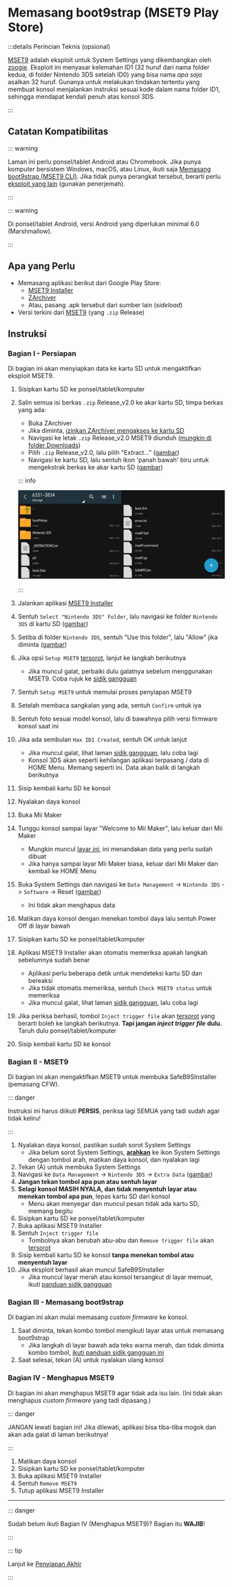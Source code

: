 # Memasang boot9strap (MSET9 Play Store)

:::details Perincian Teknis (opsional)

[MSET9](https://github.com/zoogie/MSET9) adalah eksploit untuk System Settings yang dikembangkan oleh [zoogie](https://github.com/zoogie). Eksploit ini menyasar kelemahan ID1 (32 huruf dari nama folder kedua, di folder Nintendo 3DS setelah ID0) yang bisa nama _apa saja_ asalkan 32 huruf. Gunanya untuk melakukan tindakan tertentu yang membuat konsol menjalankan instruksi sesuai kode dalam nama folder ID1, sehingga mendapat kendali penuh atas konsol 3DS.

:::

## Catatan Kompatibilitas

::: warning

Laman ini perlu ponsel/tablet Android atau Chromebook. Jika punya komputer bersistem Windows, macOS, atau Linux, ikuti saja [Memasang boot9strap (MSET9 CLI)](installing-boot9strap-\(mset9-cli\)). Jika tidak punya perangkat tersebut, berarti perlu [eksploit yang lain](https://wiki.hacks.guide/wiki/3DS:Alternate_Exploits) (gunakan penerjemah).

:::

::: warning

Di ponsel/tablet Android, versi Android yang diperlukan minimal 6.0 (Marshmallow).

:::

## Apa yang Perlu

- Memasang aplikasi berikut dari Google Play Store:
  - [MSET9 Installer](https://play.google.com/store/apps/details?id=moe.saru.homebrew.console3ds.mset9_installer_android)
  - [ZArchiver](https://play.google.com/store/apps/details?id=ru.zdevs.zarchiver)
  - Atau, pasang .apk tersebut dari sumber lain (_sideload_)
- Versi terkini dari [MSET9](https://github.com/zoogie/MSET9/releases/latest) (yang `.zip` Release)

## Instruksi

### Bagian I - Persiapan

Di bagian ini akan menyiapkan data ke kartu SD untuk mengaktifkan eksploit MSET9.

1. Sisipkan kartu SD ke ponsel/tablet/komputer

2. Salin semua isi berkas `.zip` Release_v2.0 ke akar kartu SD, timpa berkas yang ada:

   - Buka ZArchiver
   - Jika diminta, [izinkan ZArchiver mengakses ke kartu SD](/images/screenshots/mset9/zarchiver-allow.png)
   - Navigasi ke letak `.zip` Release_v2.0 MSET9 diunduh ([mungkin di folder Downloads](/images/screenshots/mset9/zarchiver-zip-location.png))
   - Pilih `.zip` Release_v2.0, lalu pilih "Extract..." ([gambar](/images/screenshots/mset9/zarchiver-extract-1.png))
   - Navigasi ke kartu SD, lalu sentuh ikon 'panah bawah' biru untuk mengekstrak berkas ke akar kartu SD ([gambar](/images/screenshots/mset9/zarchiver-extract-2.png))

   ::: info

   ![](/images/screenshots/mset9/mset9-root-layout-android.png)

   :::

3. Jalankan aplikasi [MSET9 Installer](/images/screenshots/mset9/mset9-setup-android.png)

4. Sentuh `Select "Nintendo 3DS" Folder`, lalu navigasi ke folder `Nintendo 3DS` di kartu SD ([gambar](/images/screenshots/mset9/select-mset9-folder-1.png))

5. Setiba di folder `Nintendo 3DS`, sentuh "Use this folder", lalu "Allow" jika diminta ([gambar](/images/screenshots/mset9/select-mset9-folder-2.png))

6. Jika opsi `Setup MSET9` [tersorot](/images/screenshots/mset9/setup-mset9-highlighted.png), lanjut ke langkah berikutnya
   - Jika muncul galat, perbaiki dulu galatnya sebelum menggunakan MSET9. Coba rujuk ke [sidik gangguan](troubleshooting-mset9)

7. Sentuh `Setup MSET9` untuk memulai proses penyiapan MSET9

8. Setelah membaca sangkalan yang ada, sentuh `Confirm` untuk iya

9. Sentuh foto sesuai model konsol, lalu di bawahnya pilih versi firmware konsol saat ini

10. Jika ada sembulan `Hax ID1 Created`, sentuh OK untuk lanjut
    - Jika muncul galat, lihat laman [sidik gangguan](troubleshooting-mset9), lalu coba lagi
    - Konsol 3DS akan seperti kehilangan aplikasi terpasang / data di HOME Menu. Memang seperti ini. Data akan balik di langkah berikutnya

11. Sisip kembali kartu SD ke konsol

12. Nyalakan daya konsol

13. Buka Mii Maker

14. Tunggu konsol sampai layar "Welcome to Mii Maker", lalu keluar dari Mii Maker
    - Mungkin muncul [layar ini](/images/screenshots/mset9/mii-extdata.png), ini menandakan data yang perlu sudah dibuat
    - Jika hanya sampai layar Mii Maker biasa, keluar dari Mii Maker dan kembali ke HOME Menu

15. Buka System Settings dan navigasi ke `Data Management` -> `Nintendo 3DS` -> `Software` -> Reset ([gambar](/images/screenshots/database-reset.jpg))
    - Ini tidak akan menghapus data

16. Matikan daya konsol dengan menekan tombol daya lalu sentuh Power Off di layar bawah

17. Sisipkan kartu SD ke ponsel/tablet/komputer

18. Aplikasi MSET9 Installer akan otomatis memeriksa apakah langkah sebelumnya sudah benar
    - Aplikasi perlu beberapa detik untuk mendeteksi kartu SD dan bereaksi
    - Jika tidak otomatis memeriksa, sentuh `Check MSET9 status` untuk memeriksa
    - Jika muncul galat, lihat laman [sidik gangguan](troubleshooting-mset9), lalu coba lagi

19. Jika periksa berhasil, tombol `Inject trigger file` akan [tersorot](/images/screenshots/mset9/inject-trigger-highlighted.png) yang berarti boleh ke langkah berikutnya. **Tapi jangan _inject trigger file_ dulu.** Taruh dulu ponsel/tablet/komputer

20. Sisip kembali kartu SD ke konsol

### Bagian II - MSET9

Di bagian ini akan mengaktifkan MSET9 untuk membuka SafeB9SInstaller (pemasang CFW).

::: danger

Instruksi ini harus diikuti **PERSIS**, periksa lagi SEMUA yang tadi sudah agar tidak keliru!

:::

1. Nyalakan daya konsol, pastikan sudah sorot System Settings
   - Jika belum sorot System Settings, **[arahkan](/images/screenshots/mset9/hover-settings.png)** ke ikon System Settings dengan tombol arah, matikan daya konsol, dan nyalakan lagi
2. Tekan (A) untuk membuka System Settings
3. Navigasi ke `Data Management` -> `Nintendo 3DS` -> `Extra Data` ([gambar](/images/screenshots/mset9/settings-extdata.png))
4. **Jangan tekan tombol apa pun atau sentuh layar**
5. **Selagi konsol MASIH NYALA, dan tidak menyentuh layar atau menekan tombol apa pun**, lepas kartu SD dari konsol
   - Menu akan menyegar dan muncul pesan tidak ada kartu SD, memang begitu
6. Sisipkan kartu SD ke ponsel/tablet/komputer
7. Buka aplikasi MSET9 Installer
8. Sentuh `Inject trigger file`
   - Tombolnya akan berubah abu-abu dan `Remove trigger file` akan [tersorot](/images/screenshots/mset9/remove-trigger-highlighted.png)
9. Sisip kembali kartu SD ke konsol **tanpa menekan tombol atau menyentuh layar**
10. Jika eksploit berhasil akan muncul SafeB9SInstaller
    - Jika muncul layar merah atau konsol tersangkut di layar memuat, ikuti [panduan sidik gangguan](troubleshooting-mset9)

### Bagian III - Memasang boot9strap

Di bagian ini akan mulai memasang _custom firmware_ ke konsol.

1. Saat diminta, tekan kombo tombol mengikuti layar atas untuk memasang boot9strap
   - Jika langkah di layar bawah ada teks warna merah, dan tidak diminta kombo tombol, [ikuti panduan sidik gangguan ini](troubleshooting-mset9)
2. Saat selesai, tekan (A) untuk nyalakan ulang konsol

<!--@include: ./_include/configure-luma3ds.md -->

### Bagian IV - Menghapus MSET9

Di bagian ini akan menghapus MSET9 agar tidak ada isu lain. (Ini tidak akan menghapus _custom firmware_ yang tadi dipasang.)

::: danger

JANGAN lewati bagian ini! Jika dilewati, aplikasi bisa tiba-tiba mogok dan akan ada galat di laman berikutnya!

:::

1. Matikan daya konsol
2. Sisipkan kartu SD ke ponsel/tablet/komputer
3. Buka aplikasi MSET9 Installer
4. Sentuh `Remove MSET9`
5. Tutup aplikasi MSET9 Installer

<!--@include: ./_include/luma3ds-installed-note.md -->

___

::: danger

Sudah belum ikuti Bagian IV (Menghapus MSET9)? Bagian itu **WAJIB**!

:::

::: tip

Lanjut ke [Penyiapan Akhir](finalizing-setup)

:::
